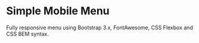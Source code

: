 # Simple Mobile Menu
Fully responsive menu using Bootstrap 3.x, FontAwesome, CSS Flexbox and CSS BEM syntax.